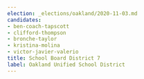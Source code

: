 ```yaml
---
election: _elections/oakland/2020-11-03.md
candidates:
- ben-coach-tapscott
- clifford-thompson
- bronche-taylor
- kristina-molina
- victor-javier-valerio
title: School Board District 7
label: Oakland Unified School District
---
```

